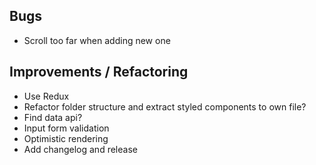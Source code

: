## Bugs
- Scroll too far when adding new one

## Improvements / Refactoring
- Use Redux
- Refactor folder structure and extract styled components to own file?
- Find data api?
- Input form validation
- Optimistic rendering
- Add changelog and release
